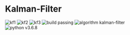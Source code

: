 # Kalman-Filter

![kf1](https://user-images.githubusercontent.com/46284863/96054999-9fd96680-0e8b-11eb-997f-b2348d07af8b.png)
![kf2](https://user-images.githubusercontent.com/46284863/96055006-a4058400-0e8b-11eb-9f02-a0630108a30d.png)
![kf3](https://user-images.githubusercontent.com/46284863/96055009-a5cf4780-0e8b-11eb-8e92-ff05adfccced.png)
![build passing](https://img.shields.io/badge/build-passing-brightgreen) ![algorithm kalman-filter](https://img.shields.io/badge/algorithm-kalman--filter-red) ![python v3.6.8](https://img.shields.io/badge/python-v3.6.8-blue)
